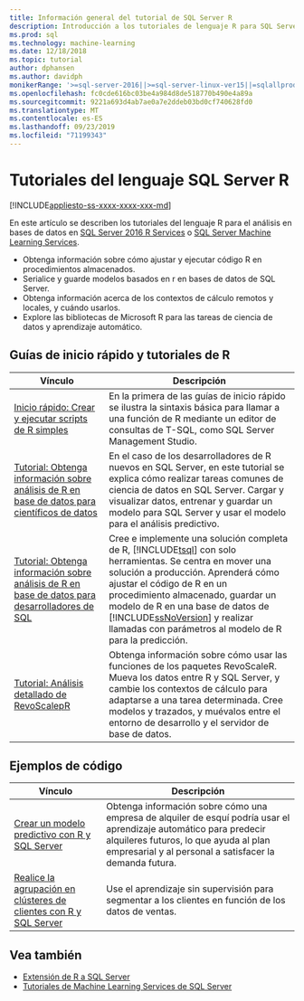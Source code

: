 ```yaml
---
title: Información general del tutorial de SQL Server R
description: Introducción a los tutoriales de lenguaje R para SQL Server análisis de base de datos.
ms.prod: sql
ms.technology: machine-learning
ms.date: 12/18/2018
ms.topic: tutorial
author: dphansen
ms.author: davidph
monikerRange: '>=sql-server-2016||>=sql-server-linux-ver15||=sqlallproducts-allversions'
ms.openlocfilehash: fc0cde616bc03be4a984d8de518770b490e4a89a
ms.sourcegitcommit: 9221a693d4ab7ae0a7e2ddeb03bd0cf740628fd0
ms.translationtype: MT
ms.contentlocale: es-ES
ms.lasthandoff: 09/23/2019
ms.locfileid: "71199343"
---
```

# <a name="sql-server-r-language-tutorials"></a>Tutoriales del lenguaje SQL Server R
[!INCLUDE[appliesto-ss-xxxx-xxxx-xxx-md](../../includes/appliesto-ss-xxxx-xxxx-xxx-md.md)]

En este artículo se describen los tutoriales del lenguaje R para el análisis en bases de datos en [SQL Server 2016 R Services](../install/sql-r-services-windows-install.md) o [SQL Server Machine Learning Services](../install/sql-machine-learning-services-windows-install.md).

+ Obtenga información sobre cómo ajustar y ejecutar código R en procedimientos almacenados.
+ Serialice y guarde modelos basados en r en bases de datos de SQL Server.
+ Obtenga información acerca de los contextos de cálculo remotos y locales, y cuándo usarlos.
+ Explore las bibliotecas de Microsoft R para las tareas de ciencia de datos y aprendizaje automático.

<a name="bkmk_sqltutorials"></a>

## <a name="r-quickstarts-and-tutorials"></a>Guías de inicio rápido y tutoriales de R

| Vínculo | Descripción |
|------|-------------|
| [Inicio rápido: Crear y ejecutar scripts de R simples](quickstart-r-create-script.md) | En la primera de las guías de inicio rápido se ilustra la sintaxis básica para llamar a una función de R mediante un editor de consultas de T-SQL, como SQL Server Management Studio. |
| [Tutorial: Obtenga información sobre análisis de R en base de datos para científicos de datos](../tutorials/walkthrough-data-science-end-to-end-walkthrough.md) | En el caso de los desarrolladores de R nuevos en SQL Server, en este tutorial se explica cómo realizar tareas comunes de ciencia de datos en SQL Server. Cargar y visualizar datos, entrenar y guardar un modelo para SQL Server y usar el modelo para el análisis predictivo. |
| [Tutorial: Obtenga información sobre análisis de R en base de datos para desarrolladores de SQL](../tutorials/sqldev-in-database-r-for-sql-developers.md) | Cree e implemente una solución completa de R, [!INCLUDE[tsql](../../includes/tsql-md.md)] con solo herramientas. Se centra en mover una solución a producción. Aprenderá cómo ajustar el código de R en un procedimiento almacenado, guardar un modelo de R en una base de datos de [!INCLUDE[ssNoVersion](../../includes/ssnoversion-md.md)] y realizar llamadas con parámetros al modelo de R para la predicción. |
| [Tutorial: Análisis detallado de RevoScalepR](deepdive-data-science-deep-dive-using-the-revoscaler-packages.md) | Obtenga información sobre cómo usar las funciones de los paquetes RevoScaleR. Mueva los datos entre R y SQL Server, y cambie los contextos de cálculo para adaptarse a una tarea determinada. Cree modelos y trazados, y muévalos entre el entorno de desarrollo y el servidor de base de datos. |

<a name ="bkmk_samples"></a>

## <a name="code-samples"></a>Ejemplos de código

| Vínculo | Descripción |
|------|-------------|
| [Crear un modelo predictivo con R y SQL Server](https://microsoft.github.io/sql-ml-tutorials/R/rentalprediction) | Obtenga información sobre cómo una empresa de alquiler de esquí podría usar el aprendizaje automático para predecir alquileres futuros, lo que ayuda al plan empresarial y al personal a satisfacer la demanda futura. |
| [Realice la agrupación en clústeres de clientes con R y SQL Server](https://microsoft.github.io/sql-ml-tutorials/R/customerclustering/) | Use el aprendizaje sin supervisión para segmentar a los clientes en función de los datos de ventas. |

## <a name="see-also"></a>Vea también

+ [Extensión de R a SQL Server](../concepts/extension-r.md)
+ [Tutoriales de Machine Learning Services de SQL Server](machine-learning-services-tutorials.md)

